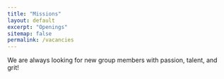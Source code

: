 ```yaml
---
title: "Missions"
layout: default
excerpt: "Openings"
sitemap: false
permalink: /vacancies
---
```


We are always looking for new group members with passion, talent, and grit!

